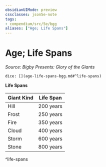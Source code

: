 ```yaml
---
obsidianUIMode: preview
cssclasses: json5e-note
tags:
- compendium/src/5e/bgg
aliases: ["Age; Life Spans"]
---
```

# Age; Life Spans
*Source: Bigby Presents: Glory of the Giants* 

`dice: [](age-life-spans-bgg.md#^life-spans)`

**Life Spans**

| Giant Kind | Life Span |
|------------|-----------|
| Hill | 200 years |
| Frost | 250 years |
| Fire | 350 years |
| Cloud | 400 years |
| Storm | 600 years |
| Stone | 800 years |
^life-spans